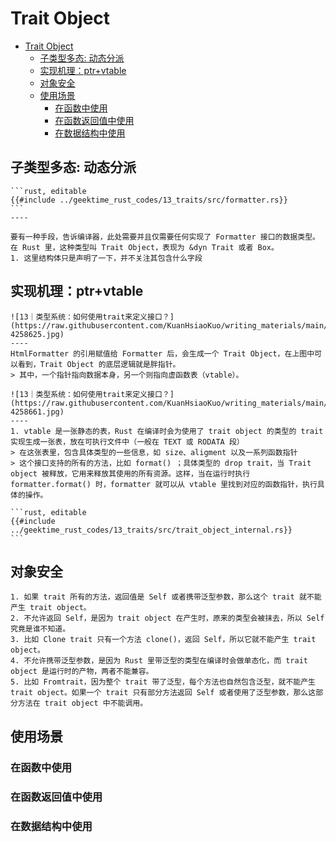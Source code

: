 # Trait Object

<!--ts-->
* [Trait Object](#trait-object)
   * [子类型多态: 动态分派](#子类型多态-动态分派)
   * [实现机理：ptr+vtable](#实现机理ptrvtable)
   * [对象安全](#对象安全)
   * [使用场景](#使用场景)
      * [在函数中使用](#在函数中使用)
      * [在函数返回值中使用](#在函数返回值中使用)
      * [在数据结构中使用](#在数据结构中使用)

<!-- Created by https://github.com/ekalinin/github-markdown-toc -->
<!-- Added by: runner, at: Sun Oct 16 16:20:30 UTC 2022 -->

<!--te-->

## 子类型多态: 动态分派

~~~admonish info title='在运行期决定' collapsible=true
```rust, editable
{{#include ../geektime_rust_codes/13_traits/src/formatter.rs}}
```
----

要有一种手段，告诉编译器，此处需要并且仅需要任何实现了 Formatter 接口的数据类型。在 Rust 里，这种类型叫 Trait Object，表现为 &dyn Trait 或者 Box。
1. 这里结构体只是声明了一下，并不关注其包含什么字段
~~~

## 实现机理：ptr+vtable

~~~admonish info title='Trait Object的底层逻辑就是胖指针' collapsible=true
![13｜类型系统：如何使用trait来定义接口？](https://raw.githubusercontent.com/KuanHsiaoKuo/writing_materials/main/imgs/13%EF%BD%9C%E7%B1%BB%E5%9E%8B%E7%B3%BB%E7%BB%9F%EF%BC%9A%E5%A6%82%E4%BD%95%E4%BD%BF%E7%94%A8trait%E6%9D%A5%E5%AE%9A%E4%B9%89%E6%8E%A5%E5%8F%A3%EF%BC%9F-4258625.jpg)
----
HtmlFormatter 的引用赋值给 Formatter 后，会生成一个 Trait Object，在上图中可以看到，Trait Object 的底层逻辑就是胖指针。
> 其中，一个指针指向数据本身，另一个则指向虚函数表（vtable）。
~~~

~~~admonish info title='vtable是一张静态表' collapsible=true
![13｜类型系统：如何使用trait来定义接口？](https://raw.githubusercontent.com/KuanHsiaoKuo/writing_materials/main/imgs/13%EF%BD%9C%E7%B1%BB%E5%9E%8B%E7%B3%BB%E7%BB%9F%EF%BC%9A%E5%A6%82%E4%BD%95%E4%BD%BF%E7%94%A8trait%E6%9D%A5%E5%AE%9A%E4%B9%89%E6%8E%A5%E5%8F%A3%EF%BC%9F-4258661.jpg)
----
1. vtable 是一张静态的表，Rust 在编译时会为使用了 trait object 的类型的 trait 实现生成一张表，放在可执行文件中（一般在 TEXT 或 RODATA 段）
> 在这张表里，包含具体类型的一些信息，如 size、aligment 以及一系列函数指针
> 这个接口支持的所有的方法，比如 format() ；具体类型的 drop trait，当 Trait object 被释放，它用来释放其使用的所有资源。这样，当在运行时执行 formatter.format() 时，formatter 就可以从 vtable 里找到对应的函数指针，执行具体的操作。
~~~

~~~admonish info title='vtable会为每个类型的每个trait实现一张表' collapsible=true
```rust, editable
{{#include ../geektime_rust_codes/13_traits/src/trait_object_internal.rs}}
```
~~~

## 对象安全

~~~admonish info title='那什么样的 trait 不是对象安全的呢？' collapsible=true
1. 如果 trait 所有的方法，返回值是 Self 或者携带泛型参数，那么这个 trait 就不能产生 trait object。
2. 不允许返回 Self，是因为 trait object 在产生时，原来的类型会被抹去，所以 Self 究竟是谁不知道。
3. 比如 Clone trait 只有一个方法 clone()，返回 Self，所以它就不能产生 trait object。
4. 不允许携带泛型参数，是因为 Rust 里带泛型的类型在编译时会做单态化，而 trait object 是运行时的产物，两者不能兼容。
5. 比如 Fromtrait，因为整个 trait 带了泛型，每个方法也自然包含泛型，就不能产生 trait object。如果一个 trait 只有部分方法返回 Self 或者使用了泛型参数，那么这部分方法在 trait object 中不能调用。
~~~

## 使用场景

### 在函数中使用

### 在函数返回值中使用

### 在数据结构中使用
